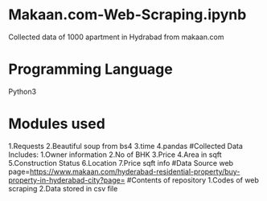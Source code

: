 # Makaan.com-Web-Scraping.ipynb
Collected data of 1000 apartment in Hydrabad from makaan.com
# Programming Language
Python3
# Modules used
1.Requests
2.Beautiful soup from bs4
3.time
4.pandas
#Collected Data Includes:
1.Owner information
2.No of BHK
3.Price
4.Area in sqft
5.Construction Status
6.Location
7.Price sqft info
#Data Source
web page=https://www.makaan.com/hyderabad-residential-property/buy-property-in-hyderabad-city?page=
#Contents of repository
1.Codes of web scraping
2.Data stored in csv file
